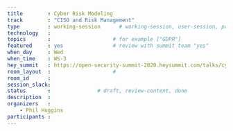 ```yaml
---
title        : Cyber Risk Modeling 
track        : "CISO and Risk Management"
type         : working-session      # working-session, user-session, product-session
technology   :
topics       :                    # for example ["GDPR"]
featured     : yes                # review with summit team "yes"
when_day     : Wed
when_time    : WS-3
hey_summit   : https://open-security-summit-2020.heysummit.com/talks/cyber-risk-modeling-5pm-bst/
room_layout  :                    #
room_id      :
session_slack: 
status       :               # draft, review-content, done
description  : 
organizers   :
    - Phil Huggins
participants :
---
```


